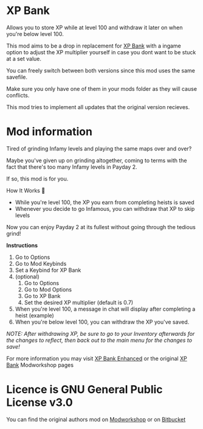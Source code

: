 # XP Bank
Allows you to store XP while at level 100 and withdraw it later on when you're below level 100.

This mod aims to be a drop in replacement for [XP Bank](https://modworkshop.net/mod/31975 "XP Bank") with a ingame option to adjust the XP multiplier yourself in case you dont want to be stuck at a set value.

You can freely switch between both versions since this mod uses the same savefile.

Make sure you only have one of them in your mods folder as they will cause conflicts.

This mod tries to implement all updates that the original version recieves.

# Mod information
Tired of grinding Infamy levels and playing the same maps over and over?

Maybe you've given up on grinding altogether, coming to terms with the fact that there's too many Infamy levels in Payday 2.

If so, this mod is for you.

How It Works 👀

* While you're level 100, the XP you earn from completing heists is saved
* Whenever you decide to go Infamous, you can withdraw that XP to skip levels

Now you can enjoy Payday 2 at its fullest without going through the tedious grind!

**Instructions**
1. Go to Options
2. Go to Mod Keybinds
3. Set a Keybind for XP Bank
4. (optional)
     1. Go to Options
     2. Go to Mod Options
     3. Go to XP Bank
     4. Set the desired XP multiplier (default is 0.7)
5. When you're level 100, a message in chat will display after completing a heist (example)
6. When you're below level 100, you can withdraw the XP you've saved.

*NOTE: After withdrawing XP, be sure to go to your Inventory afterwards for the changes to reflect, then back out to the main menu for the changes to save!*

For more information you may visit [XP Bank Enhanced](https://modworkshop.net/mod/33453 "XP Bank Enhanced") or the original [XP Bank](https://modworkshop.net/mod/31975 "XP Bank") Modworkshop pages

# Licence is GNU General Public License v3.0
You can find the original authors mod on [Modworkshop](https://modworkshop.net/mod/31975) or on [Bitbucket](https://bitbucket.org/pd2-rs/xp-bank/src/master/)
